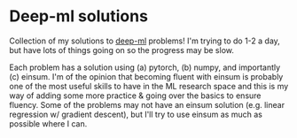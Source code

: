 # Deep-ml solutions
Collection of my solutions to [deep-ml](https://www.deep-ml.com) problems! I'm trying to do 1-2 a day, but have lots of things going on so the progress may be slow.

Each problem has a solution using (a) pytorch, (b) numpy, and importantly (c) einsum. I'm of the opinion that becoming fluent with einsum is probably one of the most useful skills to have in the ML research space and this is my way of adding some more practice & going over the basics to ensure fluency. Some of the problems may not have an einsum solution (e.g. linear regression w/ gradient descent), but I'll try to use einsum as much as possible where I can.
